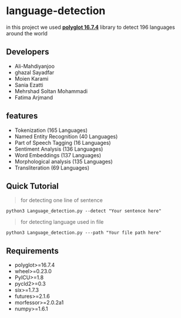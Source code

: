 # language-detection 
in this project we used [**polyglot 16.7.4**](https://polyglot.readthedocs.io/en/latest/) library to detect 196 languages around the world
## Developers
- Ali-Mahdiyanjoo
- ghazal Sayadfar
- Moien Karami
- Sania Ezatti
- Mehrshad Soltan Mohammadi
- Fatima Arjmand
## features
- Tokenization (165 Languages)
- Named Entity Recognition (40 Languages)
- Part of Speech Tagging (16 Languages)
- Sentiment Analysis (136 Languages)
- Word Embeddings (137 Languages)
- Morphological analysis (135 Languages)
- Transliteration (69 Languages) 

## Quick Tutorial
> for detecting one line of sentence
```
python3 Language_detection.py --detect "Your sentence here"

```

> for detecting language used in file
```
python3 Language_detection.py ---path "Your file path here"

```
## Requirements

- polyglot>=16.7.4
- wheel>=0.23.0
- PyICU>=1.8
- pycld2>=0.3
- six>=1.7.3
- futures>=2.1.6
- morfessor>=2.0.2a1
- numpy>=1.6.1